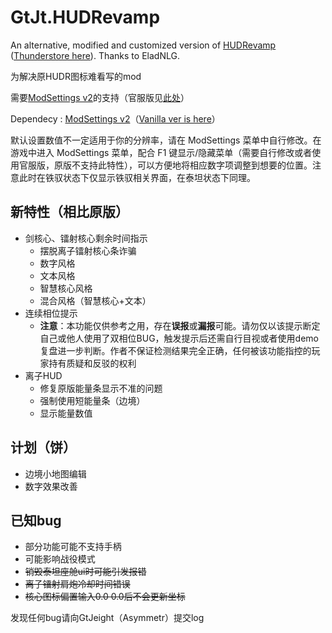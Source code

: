 # GtJt.HUDRevamp

An alternative, modified and customized version of [HUDRevamp](https://github.com/EladNLG/HUDRevamp) ([Thunderstore here](https://northstar.thunderstore.io/package/EladNLG/HUDRevamp/)). Thanks to EladNLG.

为解决原HUDR图标难看写的mod

需要[ModSettings v2](https://northstar.thunderstore.io/package/EladNLG/ModSettings/)的支持（官服版见[此处](https://github.com/Glacir/ModSettings/releases/latest)）

Dependecy : [ModSettings v2](https://northstar.thunderstore.io/package/EladNLG/ModSettings/)（[Vanilla ver is here](https://github.com/Glacir/ModSettings/releases/latest)）

默认设置数值不一定适用于你的分辨率，请在 ModSettings 菜单中自行修改。在游戏中进入 ModSettings 菜单，配合 F1 键显示/隐藏菜单（需要自行修改或者使用官服版，原版不支持此特性），可以方便地将相应数字项调整到想要的位置。注意此时在铁驭状态下仅显示铁驭相关界面，在泰坦状态下同理。

## 新特性（相比原版）

- 剑核心、镭射核心剩余时间指示
  - 摆脱离子镭射核心条诈骗
  - 数字风格
  - 文本风格
  - 智慧核心风格
  - 混合风格（智慧核心+文本）
- 连续相位提示
  - **注意**：本功能仅供参考之用，存在**误报**或**漏报**可能。请勿仅以该提示断定自己或他人使用了双相位BUG，触发提示后还需自行目视或者使用demo复盘进一步判断。作者不保证检测结果完全正确，任何被该功能指控的玩家持有质疑和反驳的权利
- 离子HUD
  - 修复原版能量条显示不准的问题
  - 强制使用短能量条（边境）
  - 显示能量数值

## 计划（饼）

- 边境小地图编辑
- 数字效果改善

## 已知bug

- 部分功能可能不支持手柄
- 可能影响战役模式
- ~~销毁泰坦座舱ui时可能引发报错~~
- ~~离子镭射肩炮冷却时间错误~~
- ~~核心图标偏置输入0.0 0.0后不会更新坐标~~

发现任何bug请向GtJeight（Asymmetr）提交log
